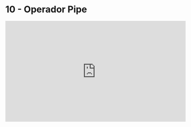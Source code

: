 # 10 - Operador Pipe

<iframe 
        width="560" 
        height="315" 
        src="https://www.youtube.com/embed/TTMxpss6Ca4" 
        title="YouTube video player" 
        frameborder="0" 
        allow="accelerometer; autoplay; clipboard-write; encrypted-media; gyroscope; picture-in-picture" 
        allowfullscreen
        >
</iframe>

